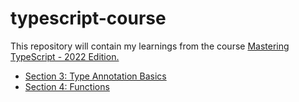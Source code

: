 # typescript-course

This repository will contain my learnings from the course [Mastering TypeScript - 2022 Edition.](https://www.udemy.com/course/learn-typescript/)

- [Section 3: Type Annotation Basics](./basics/)
- [Section 4: Functions](./functions/)